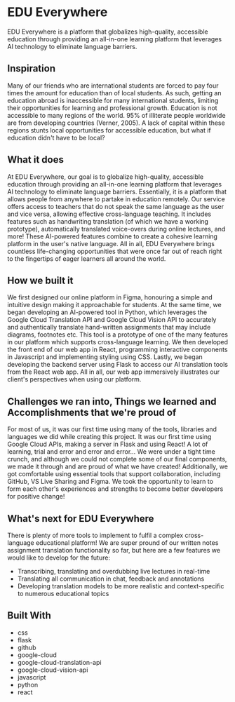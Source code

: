 # EDU Everywhere
EDU Everywhere is a platform that globalizes high-quality, accessible education through providing an all-in-one learning platform that leverages AI technology to eliminate language barriers.

## Inspiration
Many of our friends who are international students are forced to pay four times the amount for education than of local students. As such, getting an education abroad is inaccessible for many international students, limiting their opportunities for learning and professional growth. Education is not accessible to many regions of the world. 95% of illiterate people worldwide are from developing countries (Verner, 2005). A lack of capital within these regions stunts local opportunities for accessible education, but what if education didn't have to be local?

## What it does
At EDU Everywhere, our goal is to globalize high-quality, accessible education through providing an all-in-one learning platform that leverages AI technology to eliminate language barriers. Essentially, it is a platform that allows people from anywhere to partake in education remotely. Our service offers access to teachers that do not speak the same language as the user and vice versa, allowing effective cross-language teaching. It includes features such as handwriting translation (of which we have a working prototype), automatically translated voice-overs during online lectures, and more! These AI-powered features combine to create a cohesive learning platform in the user's native language. All in all, EDU Everywhere brings countless life-changing opportunities that were once far out of reach right to the fingertips of eager learners all around the world.

## How we built it
We first designed our online platform in Figma, honouring a simple and intuitive design making it approachable for students. At the same time, we began developing an AI-powered tool in Python, which leverages the Google Cloud Translation API and Google Cloud Vision API to accurately and authentically translate hand-written assignments that may include diagrams, footnotes etc. This tool is a prototype of one of the many features in our platform which supports cross-language learning. We then developed the front end of our web app in React, programming interactive components in Javascript and implementing styling using CSS. Lastly, we began developing the backend server using Flask to access our AI translation tools from the React web app. All in all, our web app immersively illustrates our client's perspectives when using our platform.

## Challenges we ran into, Things we learned and Accomplishments that we're proud of
For most of us, it was our first time using many of the tools, libraries and languages we did while creating this project. It was our first time using Google Cloud APIs, making a server in Flask and using React! A lot of learning, trial and error and error and error... We were under a tight time crunch, and although we could not complete some of our final components, we made it through and are proud of what we have created! Additionally, we got comfortable using essential tools that support collaboration, including GitHub, VS Live Sharing and Figma. We took the opportunity to learn to form each other's experiences and strengths to become better developers for positive change!

## What's next for EDU Everywhere
There is plenty of more tools to implement to fulfil a complex cross-language educational platform! We are super pround of our written notes assignment translation functionality so far, but here are a few features we would like to develop for the future:

- Transcribing, translating and overdubbing live lectures in real-time
- Translating all communication in chat, feedback and annotations
- Developing translation models to be more realistic and context-specific to numerous educational topics

## Built With
- css
- flask
- github
- google-cloud
- google-cloud-translation-api
- google-cloud-vision-api
- javascript
- python
- react
